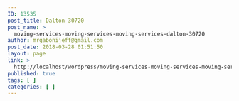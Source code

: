 ```yaml
---
ID: 13535
post_title: Dalton 30720
post_name: >
  moving-services-moving-services-moving-services-dalton-30720
author: mrgabonijeff@gmail.com
post_date: 2018-03-28 01:51:50
layout: page
link: >
  http://localhost/wordpress/moving-services-moving-services-moving-services-dalton-30720/
published: true
tags: [ ]
categories: [ ]
---
```

